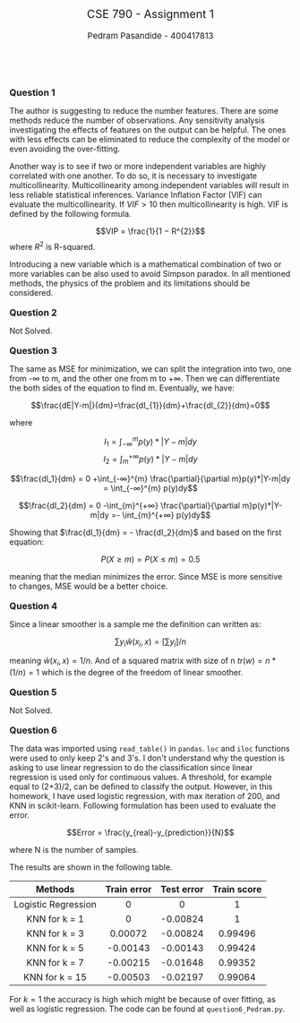 <div style="text-align:center;font-size:20px">
  CSE 790 - Assignment 1
</div>
<br>
<div style="text-align:center;font-size:15px">
  Pedram Pasandide - 400417813
</div>

<br>
<br>
<br>
<br>

**<span style="font-size:16px">Question 1 </span>**

The author is suggesting to reduce the number features. There are some methods reduce the number of observations. Any sensitivity analysis investigating the effects of features on the output can be helpful. The ones with less effects can be eliminated to reduce the complexity of the model or even avoiding the over-fitting. 

Another way is to see if two or more independent variables are highly correlated with one another. To do so, it is necessary to investigate multicollinearity. Multicollinearity among independent variables will result in less reliable statistical inferences. Variance Inflation Factor (VIF) can evaluate the multicollinearity. If $VIF>10$ then multicollinearity is high. VIF is defined by the following formula.

$$VIP = \frac{1}{1 − R^{2}}$$
where $R^{2}$ is R-squared.

Introducing a new variable which is a mathematical combination of two or more variables can be also used to avoid Simpson paradox. In all mentioned methods, the physics of the problem and its limitations should be considered.
<br>
<br>
**<span style="font-size:16px">Question 2 </span>**

Not Solved.
<br>
<br>
**<span style="font-size:16px">Question 3 </span>**

The same as MSE for minimization, we can split the integration into two, one from -∞ to m, and the other one from m to +∞. Then we can differentiate the both sides of the equation to find m. Eventually, we have:

$$\frac{dE|Y-m|}{dm}=\frac{dI_{1}}{dm}+\frac{dI_{2}}{dm}=0$$

where

$$I_1 = \int_{-∞}^{m} p(y)*|Y-m|dy$$
$$I_2 = \int_{m}^{+∞} p(y)*|Y-m|dy$$

$$\frac{dI_1}{dm} = 0 +\int_{-∞}^{m} \frac{\partial}{\partial m}p(y)*|Y-m|dy = \int_{-∞}^{m} p(y)dy$$

$$\frac{dI_2}{dm} = 0 -\int_{m}^{+∞} \frac{\partial}{\partial m}p(y)*|Y-m|dy =- \int_{m}^{+∞} p(y)dy$$

Showing that $\frac{dI_1}{dm} = - \frac{dI_2}{dm}$ and based on the first equation:

$$P(X≥m) = P(X≤m) = 0.5$$

meaning that the median minimizes the error. Since MSE is more sensitive to changes, MSE would be a better choice.
<br>
<br>
**<span style="font-size:16px">Question 4 </span>**

Since a linear smoother is a sample me the definition can written as:

$$\sum y_i \hat{w}(x_i,x) = [\sum y_i]/n$$

meaning $\hat{w}(x_i,x) = 1/n$. And of a squared matrix with size of n $tr(w) = n*(1/n) = 1$ which is the degree of the freedom of linear smoother.
<br>
<br>
**<span style="font-size:16px">Question 5 </span>**

Not Solved.
<br>
<br>
**<span style="font-size:16px">Question 6 </span>**

The data was imported using `read_table()` in `pandas`. `loc` and `iloc` functions were used to only keep 2's and 3's.
I don't understand why the question is asking to use linear regression to do the classification since linear regression 
is used only for continuous values. A threshold, for example equal to (2+3)/2, can be defined to classify the output.
However, in this homework, I have used logistic regression, with max iteration of 200, and KNN in scikit-learn. Following
formulation has been used to evaluate the error.  

$$Error = \frac{y_{real}-y_{prediction}}{N}$$

where N is the number of samples.

The results are shown in the following table. 

| Methods | Train error | Test error | Train score |
|:-------:|:-----------:|:----------:|:-----------:|
| Logistic Regression  |   0    |   0   |   1    |
| KNN for k = 1  |   0   |   -0.00824   |   1    |
| KNN for k = 3  |   0.00072    |   -0.00824   |   0.99496    |
| KNN for k = 5  |   -0.00143    |   -0.00143   |   0.99424    |
| KNN for k = 7  |   -0.00215    |   -0.01648   |   0.99352    |
| KNN for k = 15  |   -0.00503    |   -0.02197   |   0.99064    |

For $k = 1$ the accuracy is high which might be because of over fitting, as well as logistic regression. The code can be found at `question6_Pedram.py`.

